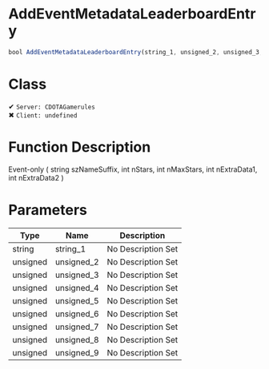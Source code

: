 # AddEventMetadataLeaderboardEntry
```js
bool AddEventMetadataLeaderboardEntry(string_1, unsigned_2, unsigned_3, unsigned_4, unsigned_5, unsigned_6, unsigned_7, unsigned_8, unsigned_9)
```
# Class
✔ `Server: CDOTAGamerules`  
✖ `Client: undefined`  

# Function Description
Event-only ( string szNameSuffix, int nStars, int nMaxStars, int nExtraData1, int nExtraData2 )
# Parameters
Type|Name|Description
--|--|--
string|string_1|No Description Set
unsigned|unsigned_2|No Description Set
unsigned|unsigned_3|No Description Set
unsigned|unsigned_4|No Description Set
unsigned|unsigned_5|No Description Set
unsigned|unsigned_6|No Description Set
unsigned|unsigned_7|No Description Set
unsigned|unsigned_8|No Description Set
unsigned|unsigned_9|No Description Set
